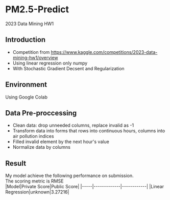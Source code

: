 # PM2.5-Predict
2023 Data Mining HW1
## Introduction
* Competition from <https://www.kaggle.com/competitions/2023-data-mining-hw1/overview>  
* Using linear regression only numpy
* With Stochastic Gradient Decsent and Regularization
## Environment
Using Google Colab
## Data Pre-proccessing
* Clean data: drop unneeded columns, replace invalid as -1
* Transform data into forms that rows into continuous hours, columns into air pollution indices
* Filled invalid element by the next hour's value
* Normalize data by columns
## Result
My model achieve the following performance on submission.  
The scoring metric is RMSE    
|Model|Private Score|Public Score|
|-----|-------------|------------|
|Linear Regression|unknown|3.27216|
